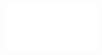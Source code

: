 ![Set theory](../../../../Attachments/2.%20Mathematics/1.%20Pure%20mathematics/Mathematical%20logic/Set%20theory/Set%20theory.pdf)